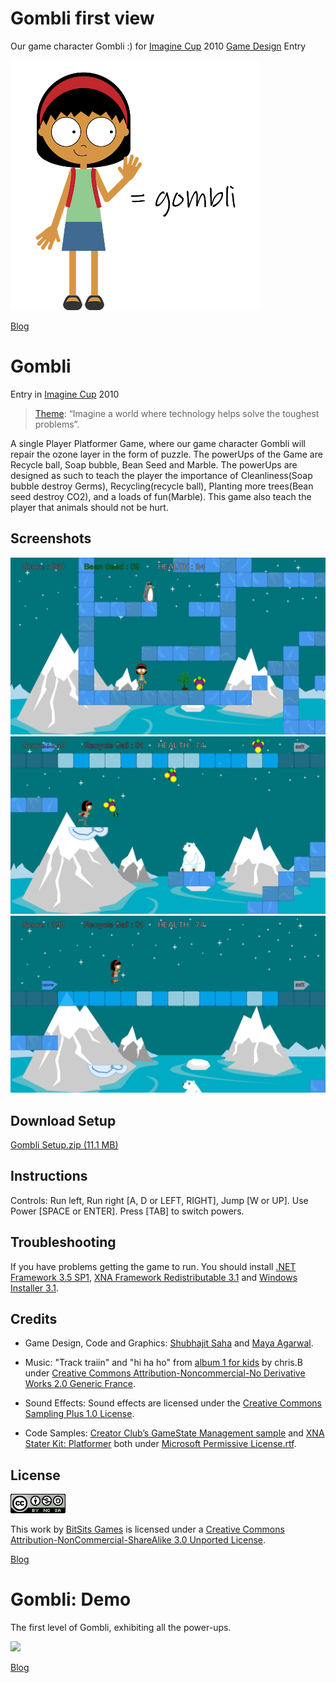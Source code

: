 Gombli first view
===
Our game character Gombli :) 
for [Imagine Cup] 2010 [Game Design] Entry

![](https://raw.githubusercontent.com/Bitsits/Gombli-Assets/master/Blog/01%252520Gombli.png)

[Blog](https://www.bitsits.games/2010/03/gombli-first-view.html)

Gombli
======

Entry in [Imagine Cup] 2010

> [Theme](http://imaginecup.com/CompetitionsContent/MDG.aspx): “Imagine a world where technology helps solve the toughest problems”.

A single Player Platformer Game, where our game character Gombli will repair the ozone layer in the form of puzzle. The powerUps of the Game are Recycle ball, Soap bubble, Bean Seed and Marble. The powerUps are designed as such to teach the player the importance of Cleanliness(Soap bubble destroy Germs), Recycling(recycle ball), Planting more trees(Bean seed destroy CO2), and a loads of fun(Marble). This game also teach the player that animals should not be hurt.

Screenshots
---
![](https://raw.githubusercontent.com/Bitsits/Gombli-Assets/master/Blog/Gombli1.png)
![](https://raw.githubusercontent.com/Bitsits/Gombli-Assets/master/Blog/Gombli2.png)
![](https://raw.githubusercontent.com/Bitsits/Gombli-Assets/master/Blog/Gombli3.png)

Download Setup
---
[Gombli Setup.zip (11.1 MB)](https://github.com/BitSits/Gombli-Assets/raw/master/Gombli%20(Setup).zip)


Instructions
---
Controls: Run left, Run right [A, D or LEFT, RIGHT], Jump [W or UP]. Use Power [SPACE or ENTER]. Press [TAB] to switch powers.


Troubleshooting
---
If you have problems getting the game to run. You should install [.NET Framework 3.5 SP1], [XNA Framework Redistributable 3.1] and [Windows Installer 3.1].

Credits
---
- Game Design, Code and Graphics: [Shubhajit Saha] and [Maya Agarwal].

- Music: "Track traiin" and "hi ha ho" from [album 1 for kids](http://www.jamendo.com/en/album/41527) by chris.B under [Creative Commons Attribution-Noncommercial-No Derivative Works 2.0 Generic France].

- Sound Effects: Sound effects are licensed under the [Creative Commons Sampling Plus 1.0 License].

- Code Samples: [Creator Club’s GameState Management sample] and [XNA Stater Kit: Platformer] both under [Microsoft Permissive License.rtf].

License
--

![](https://raw.githubusercontent.com/Bitsits/Gombli-Assets/master/Blog/cc.png)

This work by [BitSits Games] is licensed under a [Creative Commons Attribution-NonCommercial-ShareAlike 3.0 Unported License].

[Blog](https://www.bitsits.games/2010/03/gombli.html)


Gombli: Demo
===
The first level of Gombli, exhibiting all the power-ups.

[![](https://raw.githubusercontent.com/Bitsits/Gombli-Assets/master/Blog/Bad%20Tv%20GIF-downsized_large.gif)][video]

[Blog](https://www.bitsits.games/2011/08/gombli-demo.html)


[Imagine Cup]: http://imaginecup.com/
[Game Design]: http://imaginecup.com/Competition/mycompetitionportal.aspx?competitionId=38
[video]: https://www.youtube.com/watch?v=3JaXCBq9Ecw

[.NET Framework 3.5 SP1]: http://www.microsoft.com/downloads/details.aspx?FamilyID=ab99342f-5d1a-413d-8319-81da479ab0d7
[XNA Framework Redistributable 3.1]: http://www.microsoft.com/downloads/details.aspx?FamilyID=53867a2a-e249-4560-8011-98eb3e799ef2
[Windows Installer 3.1]: http://www.microsoft.com/downloads/details.aspx?displaylang=en&FamilyID=889482fc-5f56-4a38-b838-de776fd4138c

[Creator Club’s GameState Management sample]: http://creators.xna.com/en-US/samples/gamestatemanagement
[XNA Stater Kit: Platformer]: http://msdn.microsoft.com/en-us/library/dd254918.aspx
[Microsoft Permissive License.rtf]: http://creators.xna.com/downloads/?id=15

[Creative Commons Attribution-Noncommercial-No Derivative Works 2.0 Generic France]: http://creativecommons.org/licenses/by-nc-nd/2.0/fr/
[Creative Commons Sampling Plus 1.0 License]: http://creativecommons.org/licenses/sampling+/1.0/
[Creative Commons Attribution-NonCommercial-ShareAlike 3.0 Unported License]: http://creativecommons.org/licenses/by-nc-sa/3.0/

[BitSits Games]: https://www.bitsits.games
[Shubhajit Saha]: https://www.shubhajitsaha.com
[Maya Agarwal]: https://mayaagarwal.blogspot.com
